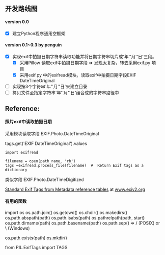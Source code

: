 ## 开发路线图

#### version 0.0 
- [x] 建立Python程序通用空框架

#### version 0.1~0.3 by penguin
- [x] 实现exif中拍摄日期字符串读取功能并将日期字符串切片成'年''月''日'三段。
    - [x] 采用Pillow 读取exif中拍摄日期字段 => 发现太复杂，转去采用exif.py 项目
    - [x] 采用exif.py 中的exifread模块，读取exif中拍摄日期字段EXIF DateTimeOriginal
- [ ] 实现按3个字符串'年''月''日'来建立目录
- [ ] 拷贝文件至指定字符串'年''月''日'组合成的字符串路径中

## Reference:

#### 照片exif中读取拍摄日期
采用模块读取字段 EXIF.Photo.DateTimeOriginal

tags.get('EXIF DateTimeOriginal').values

```
import exifread

filename = open(path_name, 'rb')
tags =exifread.process_file(filename)  #  Return Exif tags as a dictionary
```

类似字段 EXIF.Photo.DateTimeDigitized

[Standard Exif Tags from Metadata reference tables](http://www.exiv2.org/tags.html) at www.exiv2.org


#### 有用的函数
import os
os.path.join()
os.getcwd()
os.chdir()
os.makedirs()
os.path.abspath(path)
os.path.isabs(path)
os.pathrelpath(path, start)
os.path.dirname(path)
os.path.basename(path)
os.path.sep() => / (POSIX) or \\ (Windows)

os.path.exists(path)
os.mkdir()

from PIL.ExifTags import TAGS